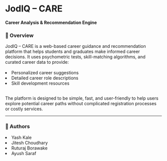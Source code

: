 <h1><b>JodIQ – CARE</b><br></h1>
<b>Career Analysis & Recommendation Engine</b>



<h3><b>📖 Overview</b></h3>
JodIQ – CARE is a web-based career guidance and recommendation platform that helps students and graduates make informed career decisions.
It uses psychometric tests, skill-matching algorithms, and curated career data to provide:
<br><br>
<li>Personalized career suggestions</li>
<li>Detailed career role descriptions</li>
<li>Skill development resources</li><br>

The platform is designed to be simple, fast, and user-friendly to help users explore potential career paths without complicated registration processes or costly services.
<hr>

<h3><b>👥 Authors</b></h3>
<li>Yash Kale</li>
<li>Jitesh Choudhary</li>
<li>Ruturaj Borawake</li>
<li>Ayush Saraf</li>
